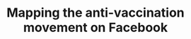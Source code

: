 ---
categories: ['academia', 'science', 'articles', 'all_articles']
provider_display: "www.tandfonline.com"
provider_name: "www.tandfonline.com"
favicon_url: "http://www.tandfonline.com/favicon.ico"
title: "Mapping the anti-vaccination movement on Facebook"
published: "2017-12-28"
source: http://www.tandfonline.com/doi/full/10.1080/1369118X.2017.1418406
thumbnail: http://www.tandfonline.com/na101/home/literatum/publisher/tandf/journals/covergifs/rics20/cover.jpg
---